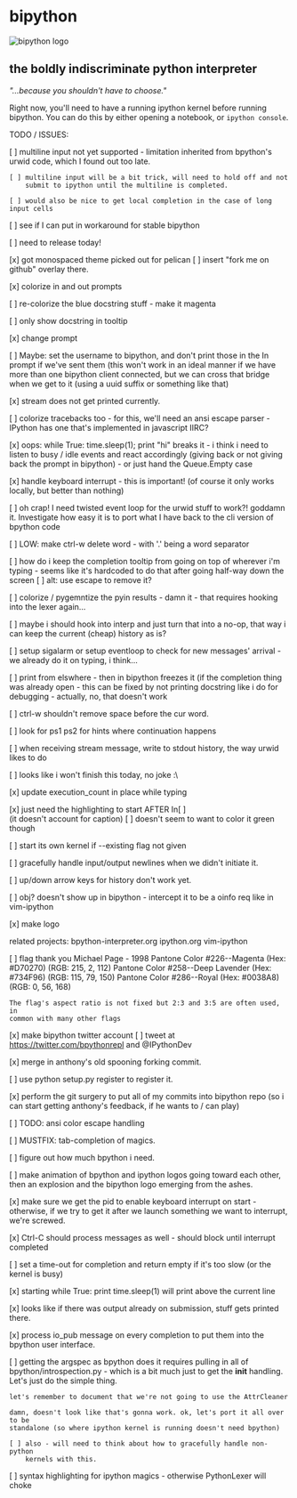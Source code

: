 bipython
=========

![bipython logo](http://bipython.org/bipython_logo.png)


the boldly indiscriminate python interpreter
--------------------------------------------

*"...because you shouldn't have to choose."*


Right now, you'll need to have a running ipython kernel before running bipython.
You can do this by either opening a notebook, or `ipython console`.


TODO / ISSUES:

[ ] multiline input not yet supported - limitation inherited from bpython's
    urwid code, which I found out too late.

    [ ] multiline input will be a bit trick, will need to hold off and not
        submit to ipython until the multiline is completed. 

    [ ] would also be nice to get local completion in the case of long input cells

[ ] see if I can put in workaround for stable bipython

[ ] need to release today!

[x] got monospaced theme picked out for pelican
[ ] insert "fork me on github" overlay there.

[x] colorize in and out prompts

[ ] re-colorize the blue docstring stuff - make it magenta

[ ] only show docstring in tooltip

[x] change prompt

[ ] Maybe: set the username to bipython, and don't print those in the In prompt
    if we've sent them (this won't work in an ideal manner if we have more than
    one bipython client connected, but we can cross that bridge when we get
    to it (using a uuid suffix or something like that)

[x] stream does not get printed currently.

[ ] colorize tracebacks too
    - for this, we'll need an ansi escape parser - IPython has one that's
      implemented in javascript IIRC?

[x] oops: while True: time.sleep(1); print "hi" breaks it
    - i think i need to listen to busy / idle events and react accordingly
      (giving back or not giving back the prompt in bipython)
    - or just hand the Queue.Empty case

[x] handle keyboard interrupt
    - this is important! (of course it only works locally, but better than
      nothing)

[ ] oh crap! I need twisted event loop for the urwid stuff to work?! goddamn
    it. Investigate how easy it is to port what I have back to the cli
    version of bpython code

[ ] LOW: make ctrl-w delete word - with '.' being a word separator

[ ] how do i keep the completion tooltip from going on top of wherever i'm
    typing - seems like it's hardcoded to do that after going half-way down the
    screen
    [ ] alt: use escape to remove it?

[ ] colorize / pygemntize the pyin results - damn it - that requires hooking
    into the lexer again...

[ ] maybe i should hook into interp and just turn that into a no-op, that
    way i can keep the current (cheap) history as is?

[ ] setup sigalarm or setup eventloop to check for new messages' arrival
    - we already do it on typing, i think...

[ ] print from elswhere - then <space> in bipython freezes it (if the
    completion thing was already open
    - this can be fixed by not printing docstring like i do for debugging
      - actually, no, that doesn't work

[ ] ctrl-w shouldn't remove space before the cur word.

[ ] look for ps1 ps2 for hints where continuation happens

[ ] when receiving stream message, write to stdout history, the way urwid
    likes to do

[ ] looks like i won't finish this today, no joke :\

[x] update execution_count in place while typing

[x] just need the highlighting to start AFTER In[ ]  
    (it doesn't account for caption)
    [ ] doesn't seem to want to color it green though

[ ] start its own kernel if --existing flag not given

[ ] gracefully handle input/output newlines when we didn't initiate it.

[ ] up/down arrow keys for history don't work yet.

[ ] obj? doesn't show up in bipython - intercept it to be a oinfo req like in
    vim-ipython

[x] make logo

related projects:
    bpython-interpreter.org
    ipython.org
    vim-ipython

[ ] flag
    thank you Michael Page - 1998
    Pantone Color #226--Magenta (Hex: #D70270) (RGB: 215, 2, 112)
    Pantone Color #258--Deep Lavender (Hex: #734F96) (RGB: 115, 79, 150)
    Pantone Color #286--Royal (Hex: #0038A8) (RGB: 0, 56, 168)

    The flag's aspect ratio is not fixed but 2:3 and 3:5 are often used, in
    common with many other flags

[x] make bipython twitter account
[ ] tweet at https://twitter.com/bpythonrepl and @IPythonDev

[x] merge in anthony's old spooning forking commit.

[ ] use python setup.py register to register it.

[x] perform the git surgery to put all of my commits into bipython repo (so
    i can start getting anthony's feedback, if he wants to / can play)

[ ] TODO: ansi color escape handling

[ ] MUSTFIX: tab-completion of magics.

[ ] figure out how much bpython i need.

[ ] make animation of bpython and ipython logos going toward each other,
    then an explosion and the bipython logo emerging from the ashes.

[x] make sure we get the pid to enable keyboard interrupt on start -
    otherwise, if we try to get it after we launch something we want to
    interrupt, we're screwed.

[x] Ctrl-C should process messages as well - should block until interrupt
    completed

[ ] set a time-out for completion and return empty if it's too slow (or the
    kernel is busy)

[x] starting while True: print time.sleep(1) will print above the current
    line

[x] looks like if there was output already on submission, stuff gets printed
    there.

[x] process io_pub message on every completion to put them into the bpython
    user interface.


[ ] getting the argspec as bpython does it requires pulling in all of
    bpython/introspection.py - which is a bit much just to get the __init__
    handling. Let's just do the simple thing.

    let's remember to document that we're not going to use the AttrCleaner

    damn, doesn't look like that's gonna work. ok, let's port it all over to be
    standalone (so where ipython kernel is running doesn't need bpython)

    [ ] also - will need to think about how to gracefully handle non-python
        kernels with this.

[ ] syntax highlighting for ipython magics - otherwise PythonLexer will choke
